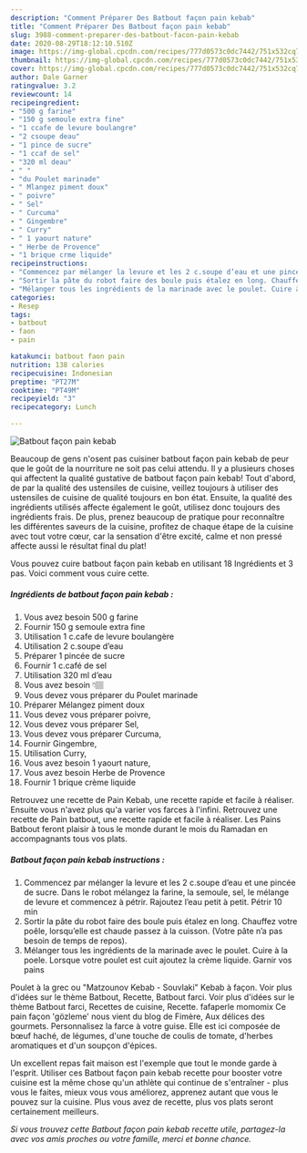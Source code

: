 ```yaml
---
description: "Comment Préparer Des Batbout façon pain kebab"
title: "Comment Préparer Des Batbout façon pain kebab"
slug: 3988-comment-preparer-des-batbout-facon-pain-kebab
date: 2020-08-29T18:12:10.510Z
image: https://img-global.cpcdn.com/recipes/777d0573c0dc7442/751x532cq70/batbout-facon-pain-kebab-photo-principale-de-la-recette.jpg
thumbnail: https://img-global.cpcdn.com/recipes/777d0573c0dc7442/751x532cq70/batbout-facon-pain-kebab-photo-principale-de-la-recette.jpg
cover: https://img-global.cpcdn.com/recipes/777d0573c0dc7442/751x532cq70/batbout-facon-pain-kebab-photo-principale-de-la-recette.jpg
author: Dale Garner
ratingvalue: 3.2
reviewcount: 14
recipeingredient:
- "500 g farine"
- "150 g semoule extra fine"
- "1 ccafe de levure boulangre"
- "2 csoupe deau"
- "1 pince de sucre"
- "1 ccaf de sel"
- "320 ml deau"
- " "
- "du Poulet marinade"
- " Mlangez piment doux"
- " poivre"
- " Sel"
- " Curcuma"
- " Gingembre"
- " Curry"
- " 1 yaourt nature"
- " Herbe de Provence"
- "1 brique crme liquide"
recipeinstructions:
- "Commencez par mélanger la levure et les 2 c.soupe d’eau et une pincée de sucre. Dans le robot mélangez la farine, la semoule, sel, le mélange de levure et commencez à pétrir. Rajoutez l’eau petit à petit. Pétrir 10 min"
- "Sortir la pâte du robot faire des boule puis étalez en long. Chauffez votre poêle, lorsqu’elle est chaude passez à la cuisson. (Votre pâte n’a pas besoin de temps de repos)."
- "Mélanger tous les ingrédients de la marinade avec le poulet. Cuire à la poele. Lorsque votre poulet est cuit ajoutez la crème liquide. Garnir vos pains"
categories:
- Resep
tags:
- batbout
- faon
- pain

katakunci: batbout faon pain 
nutrition: 138 calories
recipecuisine: Indonesian
preptime: "PT27M"
cooktime: "PT49M"
recipeyield: "3"
recipecategory: Lunch

---
```



![Batbout façon pain kebab](https://img-global.cpcdn.com/recipes/777d0573c0dc7442/751x532cq70/batbout-facon-pain-kebab-photo-principale-de-la-recette.jpg)

Beaucoup de gens n'osent pas cuisiner batbout façon pain kebab de peur que le goût de la nourriture ne soit pas celui attendu. Il y a plusieurs choses qui affectent la qualité gustative de batbout façon pain kebab! Tout d'abord, de par la qualité des ustensiles de cuisine, veillez toujours à utiliser des ustensiles de cuisine de qualité toujours en bon état. Ensuite, la qualité des ingrédients utilisés affecte également le goût, utilisez donc toujours des ingrédients frais. De plus, prenez beaucoup de pratique pour reconnaître les différentes saveurs de la cuisine, profitez de chaque étape de la cuisine avec tout votre cœur, car la sensation d'être excité, calme et non pressé affecte aussi le résultat final du plat!

<!--inarticleads1-->

Vous pouvez cuire batbout façon pain kebab en utilisant 18 Ingrédients et 3 pas. Voici comment vous cuire cette.

##### Ingrédients de batbout façon pain kebab :

1. Vous avez besoin 500 g farine
1. Fournir 150 g semoule extra fine
1. Utilisation 1 c.cafe de levure boulangère
1. Utilisation 2 c.soupe d’eau
1. Préparer 1 pincée de sucre
1. Fournir 1 c.café de sel
1. Utilisation 320 ml d’eau
1. Vous avez besoin  👇🏽
1. Vous devez vous préparer du Poulet marinade
1. Préparer  Mélangez piment doux
1. Vous devez vous préparer  poivre,
1. Vous devez vous préparer  Sel,
1. Vous devez vous préparer  Curcuma,
1. Fournir  Gingembre,
1. Utilisation  Curry,
1. Vous avez besoin  1 yaourt nature,
1. Vous avez besoin  Herbe de Provence
1. Fournir 1 brique crème liquide


Retrouvez une recette de Pain Kebab, une recette rapide et facile à réaliser. Ensuite vous n&#39;avez plus qu&#39;a varier vos farces à l&#39;infini. Retrouvez une recette de Pain batbout, une recette rapide et facile à réaliser. Les Pains Batbout feront plaisir à tous le monde durant le mois du Ramadan en accompagnants tous vos plats. 

<!--inarticleads2-->

##### Batbout façon pain kebab instructions :

1. Commencez par mélanger la levure et les 2 c.soupe d’eau et une pincée de sucre. Dans le robot mélangez la farine, la semoule, sel, le mélange de levure et commencez à pétrir. Rajoutez l’eau petit à petit. Pétrir 10 min
1. Sortir la pâte du robot faire des boule puis étalez en long. Chauffez votre poêle, lorsqu’elle est chaude passez à la cuisson. (Votre pâte n’a pas besoin de temps de repos).
1. Mélanger tous les ingrédients de la marinade avec le poulet. Cuire à la poele. Lorsque votre poulet est cuit ajoutez la crème liquide. Garnir vos pains


Poulet à la grec ou &#34;Matzounov Kebab - Souvlaki&#34; Kebab à façon. Voir plus d&#39;idées sur le thème Batbout, Recette, Batbout farci. Voir plus d&#39;idées sur le thème Batbout farci, Recettes de cuisine, Recette. fafaperle momomix Ce pain façon &#39;gözleme&#39; nous vient du blog de Fimère, Aux délices des gourmets. Personnalisez la farce à votre guise. Elle est ici composée de bœuf haché, de légumes, d&#39;une touche de coulis de tomate, d&#39;herbes aromatiques et d&#39;un soupçon d&#39;épices. 

<!--inarticleads1-->

<p>
Un excellent repas fait maison est l'exemple que tout le monde garde à l'esprit. Utiliser ces Batbout façon pain kebab recette pour booster votre cuisine est la même chose qu'un athlète qui continue de s'entraîner - plus vous le faites, mieux vous vous améliorez, apprenez autant que vous le pouvez sur la cuisine. Plus vous avez de recette, plus vos plats seront certainement meilleurs.
</p>

<p>
<i>Si vous trouvez cette Batbout façon pain kebab recette utile, partagez-la avec vos amis proches ou votre famille, merci et bonne chance.</i>
</p>

